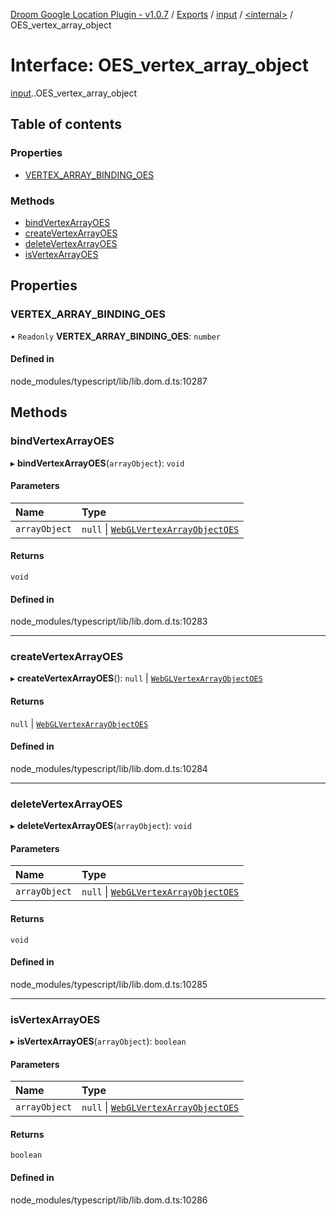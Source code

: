 [Droom Google Location Plugin - v1.0.7](../README.md) / [Exports](../modules.md) / [input](../modules/input.md) / [<internal\>](../modules/input._internal_.md) / OES\_vertex\_array\_object

# Interface: OES\_vertex\_array\_object

[input](../modules/input.md).[<internal>](../modules/input._internal_.md).OES_vertex_array_object

## Table of contents

### Properties

- [VERTEX\_ARRAY\_BINDING\_OES](input._internal_.OES_vertex_array_object.md#vertex_array_binding_oes)

### Methods

- [bindVertexArrayOES](input._internal_.OES_vertex_array_object.md#bindvertexarrayoes)
- [createVertexArrayOES](input._internal_.OES_vertex_array_object.md#createvertexarrayoes)
- [deleteVertexArrayOES](input._internal_.OES_vertex_array_object.md#deletevertexarrayoes)
- [isVertexArrayOES](input._internal_.OES_vertex_array_object.md#isvertexarrayoes)

## Properties

### VERTEX\_ARRAY\_BINDING\_OES

• `Readonly` **VERTEX\_ARRAY\_BINDING\_OES**: `number`

#### Defined in

node_modules/typescript/lib/lib.dom.d.ts:10287

## Methods

### bindVertexArrayOES

▸ **bindVertexArrayOES**(`arrayObject`): `void`

#### Parameters

| Name | Type |
| :------ | :------ |
| `arrayObject` | ``null`` \| [`WebGLVertexArrayObjectOES`](input._internal_.WebGLVertexArrayObjectOES.md) |

#### Returns

`void`

#### Defined in

node_modules/typescript/lib/lib.dom.d.ts:10283

___

### createVertexArrayOES

▸ **createVertexArrayOES**(): ``null`` \| [`WebGLVertexArrayObjectOES`](input._internal_.WebGLVertexArrayObjectOES.md)

#### Returns

``null`` \| [`WebGLVertexArrayObjectOES`](input._internal_.WebGLVertexArrayObjectOES.md)

#### Defined in

node_modules/typescript/lib/lib.dom.d.ts:10284

___

### deleteVertexArrayOES

▸ **deleteVertexArrayOES**(`arrayObject`): `void`

#### Parameters

| Name | Type |
| :------ | :------ |
| `arrayObject` | ``null`` \| [`WebGLVertexArrayObjectOES`](input._internal_.WebGLVertexArrayObjectOES.md) |

#### Returns

`void`

#### Defined in

node_modules/typescript/lib/lib.dom.d.ts:10285

___

### isVertexArrayOES

▸ **isVertexArrayOES**(`arrayObject`): `boolean`

#### Parameters

| Name | Type |
| :------ | :------ |
| `arrayObject` | ``null`` \| [`WebGLVertexArrayObjectOES`](input._internal_.WebGLVertexArrayObjectOES.md) |

#### Returns

`boolean`

#### Defined in

node_modules/typescript/lib/lib.dom.d.ts:10286
